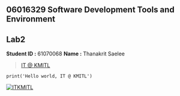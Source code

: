 ## 06016329 Software Development Tools and Environment
## Lab2
**Student ID :** 61070068
**Name :** Thanakrit Saelee

 
> [IT @ KMITL](https://www.it.kmitl.ac.th/th/)

```
print('Hello world, IT @ KMITL')
```
[![ITKMITL](https://www.it.kmitl.ac.th/wp-content/themes/itkmitl2017wp/img/nav-thai.svg)](https://www.it.kmitl.ac.th/th/)



